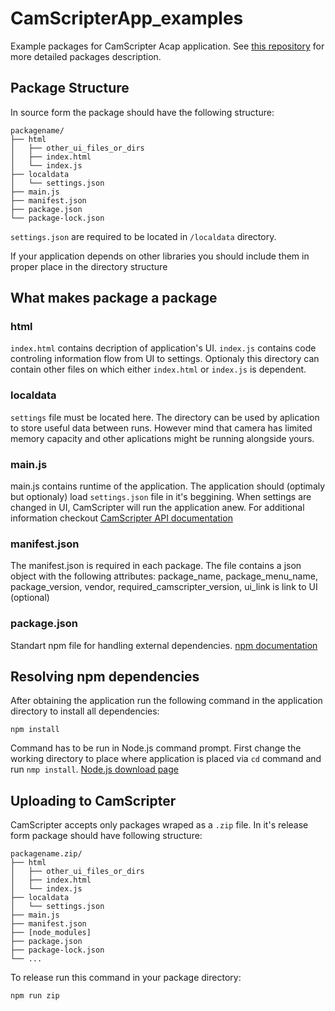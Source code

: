 # CamScripterApp_examples
Example packages for CamScripter Acap application. See [this repository](https://github.com/CamStreamer/CamScripterApp_packages_to_use) for more detailed packages description.
## Package Structure
In source form the package should have the following structure:
```
packagename/
├── html
│   ├── other_ui_files_or_dirs
│   ├── index.html
│   └── index.js
├── localdata
│   └── settings.json
├── main.js
├── manifest.json
├── package.json
└── package-lock.json
```

`settings.json` are required to be located in `/localdata` directory.

If your application depends on other libraries you should include them in proper place in the directory structure
## What makes package a package
### html
`index.html` contains decription of application's UI.
`index.js` contains code controling information flow from UI to settings.
Optionaly this directory can contain other files on which either `index.html` or `index.js` is dependent.
### localdata
`settings` file must be located here.
The directory can be used by aplication to store useful data between runs. 
However mind that camera has limited memory capacity and other aplications might be running alongside yours.
### main.js
main.js contains runtime of the application.
The application should (optimaly but optionaly) load `settings.json` file in it's beggining.
When settings are changed in UI, CamScripter will run the application anew.
For additional information checkout [CamScripter API documentation](https://camstreamer.com/camscripter-api1)
### manifest.json
The manifest.json is required in each package. The file contains a json object with the following attributes:
package_name, package_menu_name, package_version, vendor, required_camscripter_version, ui_link is link to UI (optional) 
### package.json
Standart npm file for handling external dependencies.
[npm documentation](https://docs.npmjs.com/cli/v6/configuring-npm/package-json) 

## Resolving npm dependencies
After obtaining the application run the following command in the application directory to install all dependencies:
```
npm install
```
Command has to be run in Node.js command prompt. First change the working directory to place where application is placed via `cd` command and run `nmp install`.
[Node.js download page](https://nodejs.org/)

## Uploading to CamScripter
CamScripter accepts only packages wraped as a `.zip` file.
In it's release form package should have following structure:
```
packagename.zip/
├── html
│   ├── other_ui_files_or_dirs
│   ├── index.html
│   └── index.js
├── localdata
│   └── settings.json
├── main.js
├── manifest.json
├── [node_modules]
├── package.json
├── package-lock.json
└── ...
```
To release run this command in your package directory:
```bash
npm run zip
```

